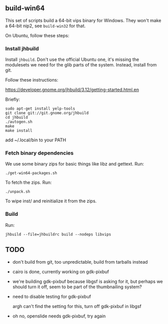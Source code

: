 ## build-win64

This set of scripts build a 64-bit vips binary for Windows. They won't make a
64-bit nip2, see `build-win32` for that. 

On Ubuntu, follow these steps:

### Install jhbuild

Install `jhbuild`. Don't use the official Ubuntu one, it's missing the
modulesets we need for the glib parts of the system. Instead, install from
git. 

Follow these instructions:

https://developer.gnome.org/jhbuild/3.12/getting-started.html.en

Briefly:

	sudo apt-get install yelp-tools
	git clone git://git.gnome.org/jhbuild
	cd jhbuild
	./autogen.sh
	make
	make install

add ~/.local/bin to your PATH

### Fetch binary dependencies

We use some binary zips for basic things like libz and gettext. Run:

	./get-win64-packages.sh

To fetch the zips. Run:

	./unpack.sh

To wipe inst/ and reinitialize it from the zips.

### Build

Run:

	jhbuild --file=jhbuildrc build --nodeps libvips

## TODO

* don't build from git, too unpredictable, build from tarballs instead

* cairo is done, currently working on gdk-pixbuf

* we're building gdk-pixbuf because libgsf is asking for it, but perhaps we
  should turn it off, seem to be part of the thumbnailing system?

* need to disable testing for gdk-pixbuf

  argh can't find the setting for this, turn off gdk-pixbuf in libgsf

* oh no, openslide needs gdk-pixbuf, try again
